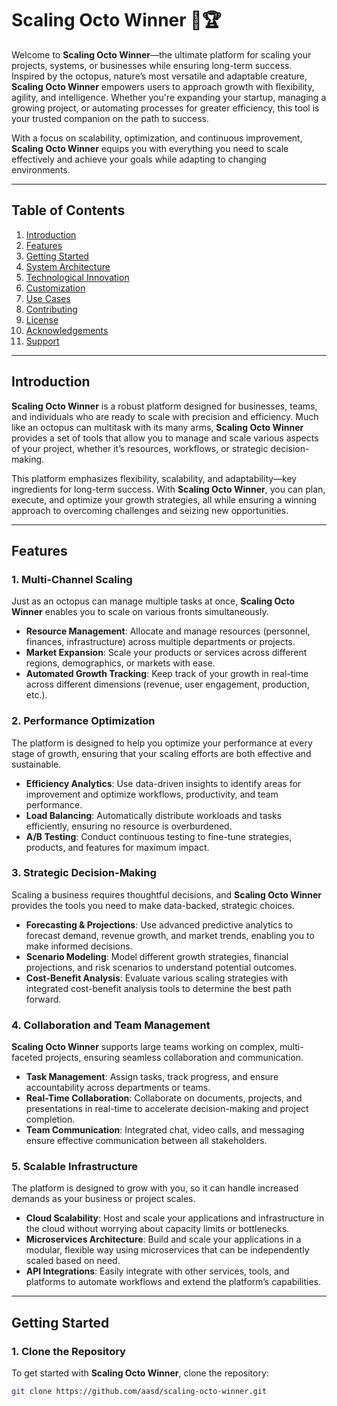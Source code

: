 # Scaling Octo Winner 🐙🏆

Welcome to **Scaling Octo Winner**—the ultimate platform for scaling your projects, systems, or businesses while ensuring long-term success. Inspired by the octopus, nature’s most versatile and adaptable creature, **Scaling Octo Winner** empowers users to approach growth with flexibility, agility, and intelligence. Whether you're expanding your startup, managing a growing project, or automating processes for greater efficiency, this tool is your trusted companion on the path to success.

With a focus on scalability, optimization, and continuous improvement, **Scaling Octo Winner** equips you with everything you need to scale effectively and achieve your goals while adapting to changing environments.

---

## Table of Contents

1. [Introduction](#introduction)
2. [Features](#features)
3. [Getting Started](#getting-started)
4. [System Architecture](#system-architecture)
5. [Technological Innovation](#technological-innovation)
6. [Customization](#customization)
7. [Use Cases](#use-cases)
8. [Contributing](#contributing)
9. [License](#license)
10. [Acknowledgements](#acknowledgements)
11. [Support](#support)

---

## Introduction

**Scaling Octo Winner** is a robust platform designed for businesses, teams, and individuals who are ready to scale with precision and efficiency. Much like an octopus can multitask with its many arms, **Scaling Octo Winner** provides a set of tools that allow you to manage and scale various aspects of your project, whether it’s resources, workflows, or strategic decision-making.

This platform emphasizes flexibility, scalability, and adaptability—key ingredients for long-term success. With **Scaling Octo Winner**, you can plan, execute, and optimize your growth strategies, all while ensuring a winning approach to overcoming challenges and seizing new opportunities.

---

## Features

### 1. **Multi-Channel Scaling**
Just as an octopus can manage multiple tasks at once, **Scaling Octo Winner** enables you to scale on various fronts simultaneously.

- **Resource Management**: Allocate and manage resources (personnel, finances, infrastructure) across multiple departments or projects.
- **Market Expansion**: Scale your products or services across different regions, demographics, or markets with ease.
- **Automated Growth Tracking**: Keep track of your growth in real-time across different dimensions (revenue, user engagement, production, etc.).

### 2. **Performance Optimization**
The platform is designed to help you optimize your performance at every stage of growth, ensuring that your scaling efforts are both effective and sustainable.

- **Efficiency Analytics**: Use data-driven insights to identify areas for improvement and optimize workflows, productivity, and team performance.
- **Load Balancing**: Automatically distribute workloads and tasks efficiently, ensuring no resource is overburdened.
- **A/B Testing**: Conduct continuous testing to fine-tune strategies, products, and features for maximum impact.

### 3. **Strategic Decision-Making**
Scaling a business requires thoughtful decisions, and **Scaling Octo Winner** provides the tools you need to make data-backed, strategic choices.

- **Forecasting & Projections**: Use advanced predictive analytics to forecast demand, revenue growth, and market trends, enabling you to make informed decisions.
- **Scenario Modeling**: Model different growth strategies, financial projections, and risk scenarios to understand potential outcomes.
- **Cost-Benefit Analysis**: Evaluate various scaling strategies with integrated cost-benefit analysis tools to determine the best path forward.

### 4. **Collaboration and Team Management**
**Scaling Octo Winner** supports large teams working on complex, multi-faceted projects, ensuring seamless collaboration and communication.

- **Task Management**: Assign tasks, track progress, and ensure accountability across departments or teams.
- **Real-Time Collaboration**: Collaborate on documents, projects, and presentations in real-time to accelerate decision-making and project completion.
- **Team Communication**: Integrated chat, video calls, and messaging ensure effective communication between all stakeholders.

### 5. **Scalable Infrastructure**
The platform is designed to grow with you, so it can handle increased demands as your business or project scales.

- **Cloud Scalability**: Host and scale your applications and infrastructure in the cloud without worrying about capacity limits or bottlenecks.
- **Microservices Architecture**: Build and scale your applications in a modular, flexible way using microservices that can be independently scaled based on need.
- **API Integrations**: Easily integrate with other services, tools, and platforms to automate workflows and extend the platform’s capabilities.

---

## Getting Started

### 1. Clone the Repository

To get started with **Scaling Octo Winner**, clone the repository:

```bash
git clone https://github.com/aasd/scaling-octo-winner.git
